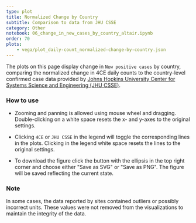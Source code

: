 ```yaml
---
type: plot
title: Normalized Change by Country
subtitle: Comparison to data from JHU CSSE
category: Other
notebook: 06_change_in_new_cases_by_country_altair.ipynb
order: 70
plots:
    - vega/plot_daily-count_normalized-change-by-country.json
---
```


The plots on this page display change in `New positive cases` by country, comparing the normalized change in 4CE daily counts to the country-level confirmed case data provided by [Johns Hopkins University Center for Systems Science and Engineering (JHU CSSE)](https://systems.jhu.edu/research/public-health/ncov/).

### How to use

- Zooming and panning is allowed using mouse wheel and dragging. Double-clicking on a white space resets the x- and y-axes to the original settings.

- Clicking `4CE` or `JHU CSSE` in the legend will toggle the corresponding lines in the plots. Clicking in the legend white space resets the lines to the original settings.

- To download the figure click the button with the ellipsis in the top right corner and choose either "Save as SVG" or "Save as PNG". The figure will be saved reflecting the current state.

### Note

In some cases, the data reported by sites contained outliers or possibly incorrect units. These values were not removed from the visualizations to maintain the integrity of the data.